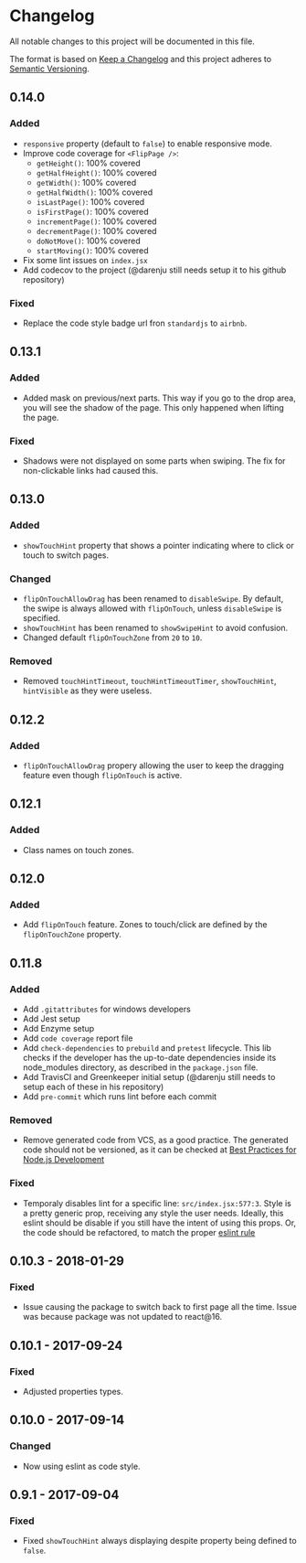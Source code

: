 # Changelog

All notable changes to this project will be documented in this file.

The format is based on [Keep a Changelog](http://keepachangelog.com/en/1.0.0/)
and this project adheres to [Semantic Versioning](http://semver.org/spec/v2.0.0.html).

## 0.14.0

### Added

- `responsive` property (default to `false`) to enable responsive mode.
- Improve code coverage for `<FlipPage />`:
	- `getHeight()`: 100% covered
	- `getHalfHeight()`: 100% covered
	- `getWidth()`: 100% covered
	- `getHalfWidth()`: 100% covered
	- `isLastPage()`: 100% covered
	- `isFirstPage()`: 100% covered
	- `incrementPage()`: 100% covered
	- `decrementPage()`: 100% covered
	- `doNotMove()`: 100% covered
	- `startMoving()`: 100% covered
- Fix some lint issues on `index.jsx`
- Add codecov to the project (@darenju still needs setup it to his github repository)

### Fixed

- Replace the code style badge url fron `standardjs` to `airbnb`.

## 0.13.1
### Added

- Added mask on previous/next parts. This way if you go to the drop area, you will see the shadow of the page. This only happened when lifting the page.

### Fixed

- Shadows were not displayed on some parts when swiping. The fix for non-clickable links had caused this.

## 0.13.0
### Added

- `showTouchHint` property that shows a pointer indicating where to click or touch to switch pages.

### Changed

- `flipOnTouchAllowDrag` has been renamed to `disableSwipe`. By default, the swipe is always allowed with `flipOnTouch`, unless `disableSwipe` is specified.
- `showTouchHint` has been renamed to `showSwipeHint` to avoid confusion.
- Changed default `flipOnTouchZone` from `20` to `10`.

### Removed

- Removed `touchHintTimeout`, `touchHintTimeoutTimer`, `showTouchHint`, `hintVisible` as they were useless.

## 0.12.2
### Added

- `flipOnTouchAllowDrag` propery allowing the user to keep the dragging feature even though `flipOnTouch`
is active.

## 0.12.1
### Added

- Class names on touch zones.

## 0.12.0
### Added

- Add `flipOnTouch` feature. Zones to touch/click are defined by the `flipOnTouchZone` property.

## 0.11.8
### Added

- Add `.gitattributes` for windows developers
- Add Jest setup
- Add Enzyme setup
- Add `code coverage` report file
- Add `check-dependencies` to `prebuild` and `pretest` lifecycle. This lib checks if the developer has the up-to-date dependencies inside its node_modules directory, as described in the `package.json` file.
- Add TravisCI and Greenkeeper initial setup (@darenju still needs to setup each of these in his repository)
- Add `pre-commit` which runs lint before each commit

### Removed

- Remove generated code from VCS, as a good practice. The generated code should not be versioned, as it can be checked at [Best Practices for Node.js Development](https://devcenter.heroku.com/articles/node-best-practices#only-git-the-important-bits)

### Fixed

- Temporaly disables lint for a specific line: `src/index.jsx:577:3`. Style is a pretty generic prop, receiving any style the user needs. Ideally, this eslint should be disable if you still have the intent of using this props. Or, the code should be refactored, to match the proper [eslint rule](https://github.com/yannickcr/eslint-plugin-react/blob/master/docs/rules/forbid-prop-types.md)

## 0.10.3 - 2018-01-29
### Fixed
- Issue causing the package to switch back to first page all the time. Issue was because package was not updated to react@16.

## 0.10.1 - 2017-09-24
### Fixed
- Adjusted properties types.

## 0.10.0 - 2017-09-14
### Changed
- Now using eslint as code style.

## 0.9.1 - 2017-09-04
### Fixed
- Fixed `showTouchHint` always displaying despite property being defined to `false`.
